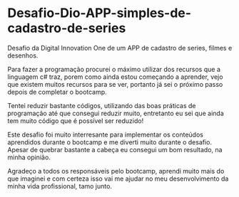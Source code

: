 # Desafio-Dio-APP-simples-de-cadastro-de-series
Desafio da Digital Innovation One de um APP de cadastro de series, filmes e desenhos.

Para fazer a programação procurei o máximo utilizar dos recursos que a linguagem c# traz, porem como ainda estou começando a aprender, vejo que existem muitos recursos para se ver, portanto já sei o próximo passo depois de completar o bootcamp.

Tentei reduzir bastante códigos, utilizando das boas práticas de programação até que consegui reduzir muito, entretanto eu sei que ainda tem muito código que é possível ser reduzido!

Este desafio foi muito interresante para implementar os conteúdos aprendidos durante o bootcamp e me diverti muito durante o desafio. Apesar de quebrar bastante a cabeça eu consegui um bom resultado, na minha opinião.

Agradeço a todos os responsáveis pelo bootcamp, aprendi muito mais do que imaginei e com certeza isso vai me ajudar no meu desenvolvimento da minha vida profissional, tamo junto.
